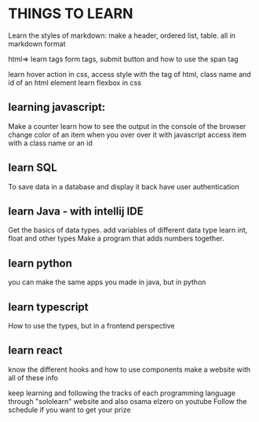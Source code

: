 # THINGS TO LEARN 
<!-- Bring back the html table -->
<!-- add some <hx> tags inside of a table -->
<!-- add the ordered list <ol> inside of a table as td tag -->
<!-- add the unordered list <ul> inside of a table as td tag -->
<!-- Add borders to the table -->
<!-- change the color of borders -->
<!-- change the headings text color and size -->

<!-- use class name to change the style of an html tag (better to be inside and outside the table) -->
<!-- use ID to change the style of an html tag (better to be inside and outside the table) -->
<!-- Use comments to hide elements in html -->
<!-- Use comments to hide tags inside css -->

<!-- make a circle -->
<!-- make a rectangle -->
<!-- make them next to each others -->
<!-- make them centered in the screen both vertically and horizontally  -->

<!-- Will make the website to display these things on it after -->



Learn the styles of markdown: make a header, ordered list, table. all in markdown format

html=> learn tags form tags, submit button and how to use the span tag

learn hover action in css, access style with the tag of html, class name and id of an html element
learn flexbox in css

## learning javascript:
Make a counter
learn how to see the output in the console of the browser
change color of an item when you over over it with javascript
access item with a class name or an id


## learn SQL

To save data in a database and display it back
have user authentication


## learn Java - with intellij IDE

Get the basics of data types.
add variables of different data type
learn int, float and other types
Make a program that adds numbers together.

## learn python

you can make the same apps you made in java, but in python

## learn typescript
How to use the types, but in a frontend perspective

## learn react

know the different hooks and how to use components
make a website with all of these info

keep learning and following the tracks of each programming language through "sololearn" website and also osama elzero on youtube
Follow the schedule if you want to get your prize 

